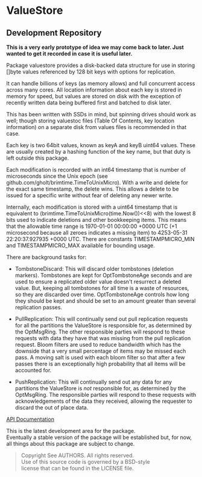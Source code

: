 # ValueStore
## Development Repository

**This is a very early prototype of idea we may come back to later. Just
wanted to get it recorded in case it is useful later.**

Package valuestore provides a disk-backed data structure for use in storing
[]byte values referenced by 128 bit keys with options for replication.

It can handle billions of keys (as memory allows) and full concurrent access
across many cores. All location information about each key is stored in memory
for speed, but values are stored on disk with the exception of recently written
data being buffered first and batched to disk later.

This has been written with SSDs in mind, but spinning drives should work as
well; though storing valuestoc files (Table Of Contents, key location
information) on a separate disk from values files is recommended in that case.

Each key is two 64bit values, known as keyA and keyB uint64 values. These are
usually created by a hashing function of the key name, but that duty is left
outside this package.

Each modification is recorded with an int64 timestamp that is number of
microseconds since the Unix epoch (see
github.com/gholt/brimtime.TimeToUnixMicro). With a write and delete for the
exact same timestamp, the delete wins. This allows a delete to be issued for a
specific write without fear of deleting any newer write.

Internally, each modification is stored with a uint64 timestamp that is
equivalent to (brimtime.TimeToUnixMicro(time.Now())<<8) with the lowest 8
bits used to indicate deletions and other bookkeeping items. This means that
the allowable time range is 1970-01-01 00:00:00 +0000 UTC (+1 microsecond
because all zeroes indicates a missing item) to 4253-05-31 22:20:37.927935
+0000 UTC. There are constants TIMESTAMPMICRO_MIN and TIMESTAMPMICRO_MAX
available for bounding usage.

There are background tasks for:

* TombstoneDiscard: This will discard older tombstones (deletion markers).
Tombstones are kept for OptTombstoneAge seconds and are used to ensure a
replicated older value doesn't resurrect a deleted value. But, keeping all
tombstones for all time is a waste of resources, so they are discarded over
time. OptTombstoneAge controls how long they should be kept and should be
set to an amount greater than several replication passes.

* PullReplication: This will continually send out pull replication requests
for all the partitions the ValueStore is responsible for, as determined by
the OptMsgRing. The other responsible parties will respond to these requests
with data they have that was missing from the pull replication request.
Bloom filters are used to reduce bandwidth which has the downside that a
very small percentage of items may be missed each pass. A moving salt is
used with each bloom filter so that after a few passes there is an
exceptionally high probability that all items will be accounted for.

* PushReplication: This will continually send out any data for any
partitions the ValueStore is *not* responsible for, as determined by the
OptMsgRing. The responsible parties will respond to these requests with
acknowledgements of the data they received, allowing the requester to
discard the out of place data.

[API Documentation](http://godoc.org/github.com/gholt/valuestore)

This is the latest development area for the package.  
Eventually a stable version of the package will be established but, for now,
all things about this package are subject to change.

> Copyright See AUTHORS. All rights reserved.  
> Use of this source code is governed by a BSD-style  
> license that can be found in the LICENSE file.
